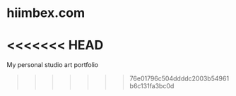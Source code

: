 # hiimbex.com
<<<<<<< HEAD
=======

My personal studio art portfolio



>>>>>>> 76e01796c504ddddc2003b54961b6c131fa3bc0d
